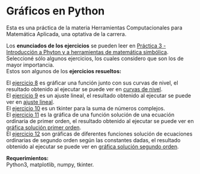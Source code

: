 # Gráficos en Python
Esta es una práctica de la materia Herramientas Computacionales para Matemática Aplicada, una optativa de la carrera.

Los **enunciados de los ejercicios** se pueden leer en [Práctica 3 - Introducción a Phyton y a herramientas de matemática simbólica](https://github.com/LautaroOchotorena/Graficos-en-Python/blob/main/Pr%C3%A1ctica%203%20-%20Introducci%C3%B3n%20a%20Phyton%20y%20a%20herramientas%20de%20matem%C3%A1tica%20simb%C3%B3lica.pdf).<br>
Seleccioné sólo algunos ejercicios, los cuales considero que son los de mayor importancia.<br>
Estos son algunos de los **ejercicios resueltos:**

El [ejercicio 8](https://github.com/LautaroOchotorena/Graficos-en-Python/blob/main/Ejercicio8.py) es gráficar una función junto con sus curvas de nivel, el resultado obtenido al ejecutar se puede ver en [curvas de nivel](https://github.com/LautaroOchotorena/Graficos-en-Python/blob/main/Ejercicio8.png).<br>
El [ejercicio 9](https://github.com/LautaroOchotorena/Graficos-en-Python/blob/main/Ejercicio9.py) es un ajuste lineal, el resultado obtenido al ejecutar se puede ver en [ajuste lineal](https://github.com/LautaroOchotorena/Graficos-en-Python/blob/main/Ejerciicio%209%20-%20Ajuste_lineal.png).<br>
El [ejercicio 10](https://github.com/LautaroOchotorena/Graficos-en-Python/blob/main/Ejercicio10.py) es un tkinter para la suma de números complejos.<br>
El [ejercicio 11](https://github.com/LautaroOchotorena/Graficos-en-Python/blob/main/Ejercicio11.py) es la gráfica de una función solución de una ecuación ordinaria de primer orden, el resultado obtenido al ejecutar se puede ver en [gráfica solución primer orden](https://github.com/LautaroOchotorena/Graficos-en-Python/blob/main/Ejercicio11.png).<br>
El [ejercicio 12](https://github.com/LautaroOchotorena/Graficos-en-Python/blob/main/Ejercicio12.py) son gráficas de diferentes funciones solución de ecuaciones ordinarias de segundo orden según las constantes dadas, el resultado obtenido al ejecutar se puede ver en [gráfica solución segundo orden](https://github.com/LautaroOchotorena/Graficos-en-Python/blob/main/Ejercicio12.png).<br>

**Requerimientos:**<br>
Python3, matplotlib, numpy, tkinter.
